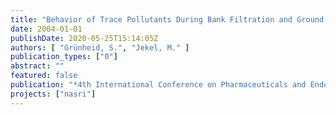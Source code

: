 ```yaml
---
title: "Behavior of Trace Pollutants During Bank Filtration and Ground Water Recharge of Wastewater-impacted Surface Waters"
date: 2004-01-01
publishDate: 2020-05-25T15:14:05Z
authors: [ "Grünheid, S.", "Jekel, M." ]
publication_types: ["0"]
abstract: ""
featured: false
publication: "*4th International Conference on Pharmaceuticals and Endocrine Disrupting Chemicals in Water*"
projects: ["nasri"]
---
```


